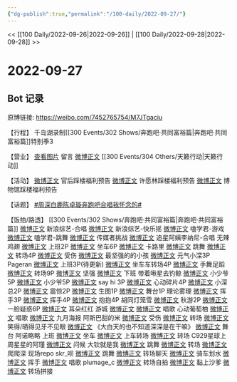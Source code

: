```yaml
---
{"dg-publish":true,"permalink":"/100-daily/2022-09-27/"}
---
```



<< [[100 Daily/2022-09-26\|2022-09-26]] | [[100 Daily/2022-09-28\|2022-09-28]] >>

# 2022-09-27

## Bot 记录

原博链接: https://weibo.com/7452765754/M7JTgaciu

【行程】
千岛湖录制[[300 Events/302 Shows/奔跑吧·共同富裕篇\|奔跑吧·共同富裕篇]]特别季3

【营业】
[查看图片](https://wx2.sinaimg.cn/large/0088n2Pggy1h6lkmaal7dj30u01ncgnh.jpg) 留言 [微博正文](http://weibo.com/1736988591/M7pk0uz5o) [[300 Events/304 Others/天籁行动\|天籁行动]]

【活动】
[微博正文](http://weibo.com/5248300719/M7FLJnUWW) 官后踩楼福利预告
[微博正文](https://weibo.com/5115715524/M7JiFjvE4) 许愿林踩楼福利预告
[微博正文](https://weibo.com/2376221193/M7GTmeB5R) 博物馆踩楼福利预告

【话题】
[#周深白鹿陈卓璇奔跑吧合唱我怀念的#](https://s.weibo.com/weibo?q=%23%E5%91%A8%E6%B7%B1%E7%99%BD%E9%B9%BF%E9%99%88%E5%8D%93%E7%92%87%E5%A5%94%E8%B7%91%E5%90%A7%E5%90%88%E5%94%B1%E6%88%91%E6%80%80%E5%BF%B5%E7%9A%84%23)

【饭拍/路透】
[[300 Events/302 Shows/奔跑吧·共同富裕篇\|奔跑吧·共同富裕篇]]
[微博正文](http://weibo.com/1878335471/M7GQo3Dxf) 新浪综艺-合唱
[微博正文](http://weibo.com/1878335471/M7Fyjgw8c) 新浪综艺-快乐摇
[微博正文](http://weibo.com/1901459883/M7GvYajbs) 嗑学君-游戏
[微博正文](http://weibo.com/1901459883/M7FCI0ZIR) 嗑学君-跳舞
[微博正文](http://weibo.com/2267557713/M7FIeaB7I) 传媒者挑战
[微博正文](https://weibo.com/5092890473/M7GRTdTJl) 追星阿姨李纳尼-合唱
无辣鸡翅
[微博正文](https://weibo.com/7495641082/M7F0X6zMB) 上班2P
[微博正文](https://weibo.com/7495641082/M7FhBwdTR) 坐车6P
[微博正文](https://weibo.com/7495641082/M7Fwh2Oi0) 卡路里
[微博正文](https://weibo.com/7495641082/M7FYPCWCg) 跳舞
[微博正文](https://weibo.com/7495641082/M7Gdz05Ja) 转场4P
[微博正文](https://weibo.com/7495641082/M7HmwfYNH) 受伤
[微博正文](https://weibo.com/7495641082/M7HCAqA1W) 最坚强的的小孩
[微博正文](https://weibo.com/7495641082/M7I2R7pKA) 元气小深3P
Pageran
[微博正文](https://weibo.com/7633014126/M7FdBCdty) 上班3P(待更新)
[微博正文](https://weibo.com/7633014126/M7FQDDF8C) 坐车车转场4P
[微博正文](https://weibo.com/7633014126/M7GqPmgYN) 手舞足蹈
[微博正文](https://weibo.com/7633014126/M7H3DdTWF) 转场9P
[微博正文](https://weibo.com/7633014126/M7HNIkCYx) 坚强
[微博正文](http://weibo.com/7633014126/M7JJw7Kcb) 下班
带着啾星去钓鲸
[微博正文](https://weibo.com/3246571812/M7Frh4w10) 小少爷5P
[微博正文](https://weibo.com/3246571812/M7FZruAV6) 小少爷5P
[微博正文](https://weibo.com/3246571812/M7GeUlQRT) say hi 3P
[微博正文](https://weibo.com/3246571812/M7GzOCW5Y) 心动碎片4P
[微博正文](https://weibo.com/3246571812/M7GTqjr3B) 小深总2P
[微博正文](https://weibo.com/3246571812/M7HcKumsc) 震惊2P
[微博正文](https://weibo.com/3246571812/M7IdBrkvT) 生图1P
[微博正文](https://weibo.com/3246571812/M7JpEziSW) 舞台1P
理论雾理
[微博正文](https://weibo.com/7458115630/M7GldBQ8A) 挥手3P
[微博正文](https://weibo.com/7458115630/M7HamcuxG) 挥手4P
[微博正文](https://m.weibo.cn/7458115630/4818447391526437) 抱抱4P
胡同灯笼雪
[微博正文](https://weibo.com/5352964966/M7H1Wnbpl) 秋游2P
[微博正文](https://weibo.com/5352964966/M7HihhNLw) 一脸疑惑6P
[微博正文](https://weibo.com/5352964966/M7I4aqe3I) 耳朵红红
游城
[微博正文](https://weibo.com/1801743981/M7HHaCWqf)
[微博正文](https://weibo.com/1801743981/M7JwdqHjD) 唱歌
心动葡萄柚
[微博正文](https://weibo.com/7568338314/M7J5gFFdI) 唱歌
[微博正文](https://m.weibo.cn/7568338314/4818445977259263) 九月海报
阿斯巴甜的米
[微博正文](https://weibo.com/3199780861/M7I4ccGQx) 受伤
[微博正文](https://weibo.com/3199780861/M7Iock7JG) 转场
[微博正文](https://weibo.com/3199780861/M7IE5dM6v) 笑得/晒得见牙不见眼
[微博正文](https://weibo.com/3199780861/M7J52uIK2) 《大白天的也不知道深深是在干嘛》
[微博正文](https://weibo.com/3199780861/M7JrIv6yP) 舞台
阿诺略略
[](https://weibo.com/1581906971/M7FsWegOo) 上班
[微博正文](https://weibo.com/1581906971/M7Gm5ANVj) 坐车
[微博正文](https://weibo.com/1581906971/M7GMqfTV6) 上车转场
[微博正文](https://weibo.com/1581906971/M7HPODbMg) 转场
C929星球上周星星的阿瑾
[微博正文](https://weibo.com/5861908076/M7HRkCiXs) 问候
大钦就是我
[微博正文](https://weibo.com/1883310363/M7F8Jl2nf) 跳舞
[微博正文](https://weibo.com/1883310363/M7Fm7nfPj) 转场
[微博正文](https://weibo.com/1883310363/M7HtzCPma) 爬爬深
[](https://weibo.com/1883310363/M7JHSsC0d) 现场repo
skr_呗
[微博正文](https://weibo.com/6433509682/M7FN97u8z) 跳舞
[微博正文](https://weibo.com/6433509682/M7HbudgPC) 转场聊天
[微博正文](https://weibo.com/6433509682/M7HyCADVy) 骑车划水
[微博正文](https://weibo.com/6433509682/M7IDDvuNq) 挥手
[微博正文](https://weibo.com/6433509682/M7JmQsfbH) 唱歌
plumage_c
[微博正文](https://weibo.com/5122158435/M7G6JzCgX) 转场自拍
[微博正文](https://weibo.com/5122158435/M7Gi4dg9h) 黏上沙爹
[微博正文](https://weibo.com/5122158435/M7Gk3c4UZ) 转场拼接
